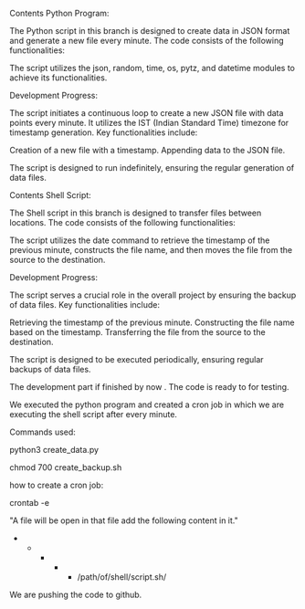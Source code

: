 Contents
Python Program:

The Python script in this branch is designed to create data in JSON format and generate a new file every minute. The code consists of the following functionalities:

The script utilizes the json, random, time, os, pytz, and datetime modules to achieve its functionalities.

Development Progress:

The script initiates a continuous loop to create a new JSON file with data points every minute. It utilizes the IST (Indian Standard Time) timezone for timestamp generation. Key functionalities include:

Creation of a new file with a timestamp.
Appending data to the JSON file.

The script is designed to run indefinitely, ensuring the regular generation of data files.

Contents
Shell Script:

The Shell script in this branch is designed to transfer files between locations. The code consists of the following functionalities:

The script utilizes the date command to retrieve the timestamp of the previous minute, constructs the file name, and then moves the file from the source to the destination.

Development Progress:

The script serves a crucial role in the overall project by ensuring the backup of data files. Key functionalities include:

Retrieving the timestamp of the previous minute.
Constructing the file name based on the timestamp.
Transferring the file from the source to the destination.

The script is designed to be executed periodically, ensuring regular backups of data files.


The development part if finished by now . The code is ready to for testing.

We executed the python program and created a cron job in which we are executing the shell script after every minute.

Commands used:

python3 create_data.py

chmod 700 create_backup.sh

how to create a cron job:

crontab -e

"A file will be open in that file add the following content in it."
* * * * * /path/of/shell/script.sh/

We are pushing the code to github.
